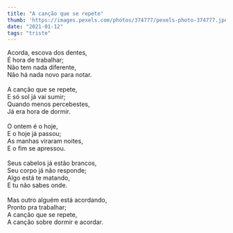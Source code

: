 ```yaml
---
title: "A canção que se repete"
thumb: 'https://images.pexels.com/photos/374777/pexels-photo-374777.jpeg'
date: "2021-01-12"
tags: "triste"
---
```

Acorda, escova dos dentes,  
É hora de trabalhar;  
Não tem nada diferente,  
Não há nada novo para notar.  
<br />
A canção que se repete,  
E só sol já vai sumir;  
Quando menos percebestes,  
Já era hora de dormir.  
<br />
O ontem é o hoje,  
E o hoje já passou;  
As manhas viraram noites,  
E o fim se apressou.  
<br />
Seus cabelos já estão brancos,  
Seu corpo já não responde;  
Algo está te matando,  
E tu não sabes onde.  
<br />
Mas outro alguém está acordando,  
Pronto pra trabalhar;  
A canção que se repete,  
A canção sobre dormir e acordar.  
